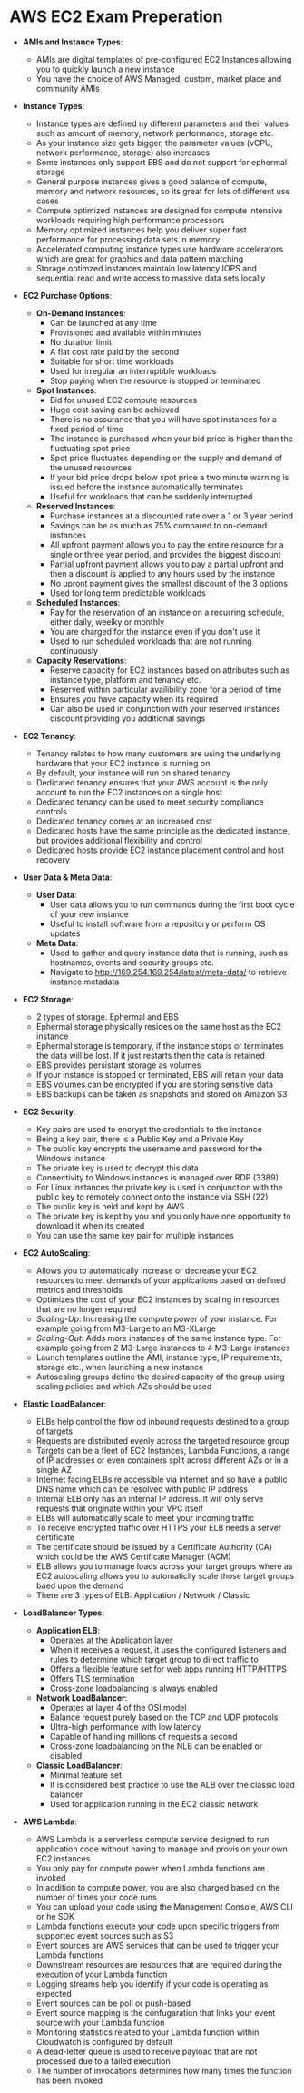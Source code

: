 # AWS EC2 Exam Preperation

* **AMIs and Instance Types**:
    - AMIs are digital templates of pre-configured EC2 Instances allowing you to quickly launch a new instance
    - You have the choice of AWS Managed, custom, market place and community AMIs

* **Instance Types**:
    - Instance types are defined ny different parameters and their values such as amount of memory, network performance, storage etc.
    - As your instance size gets bigger, the parameter values (vCPU, network performance, storage) also increases
    - Some instances only support EBS and do not support for ephermal storage
    - General purpose instances gives a good balance of compute, memory and network resources, so its great for lots of different use cases
    - Compute optimized instances are designed for compute intensive workloads requiring high performance processors
    - Memory optimized instances help you deliver super fast performance for processing data sets in memory
    - Accelerated computing instance types use hardware accelerators which are great for graphics and data pattern matching
    - Storage optimzed instances maintain low latency IOPS and sequential read and write access to massive data sets locally

* **EC2 Purchase Options**:
    * **On-Demand Instances**:
        - Can be launched at any time
        - Provisioned and available within minutes
        - No duration limit
        - A flat cost rate paid by the second
        - Suitable for short time workloads
        - Used for irregular an interruptible workloads
        - Stop paying when the resource is stopped or terminated
    * **Spot Instances**:
        - Bid for unused EC2 compute resources
        - Huge cost saving can be achieved
        - There is no assurance that you will have spot instances for a fixed period of time
        - The instance is purchased when your bid price is higher than the fluctuating spot price
        - Spot price fluctuates depending on the supply and demand of the unused resources
        - If your bid price drops below spot price a two minute warning is issued before the instance automatically terminates
        - Useful for workloads that can be suddenly interrupted
    * **Reserved Instances**:
        - Purchase instances at a discounted rate over a 1 or 3 year period
        - Savings can be as much as 75% compared to on-demand instances
        - All upfront payment allows you to pay the entire resource for a single or three year period, and provides the biggest discount
        - Partial upfront payment allows you to pay a partial upfront and then a discount is applied to any hours used by the instance
        - No upront payment gives the smallest discount of the 3 options
        - Used for long term predictable workloads
    * **Scheduled Instances**:
        - Pay for the reservation of an instance on a recurring schedule, either daily, weelky or monthly
        - You are charged for the instance even if you don't use it
        - Used to run scheduled workloads that are not running continuously
    * **Capacity Reservations**:
        - Reserve capacity for EC2 instances based on attributes such as instance type, platform and tenancy etc.
        - Reserved within particular availibility zone for a period of time
        - Ensures you have capacity when its required
        - Can also be used in conjunction with your reserved instances discount providing you additional savings
    
* **EC2 Tenancy**:
    - Tenancy relates to how many customers are using the underlying hardware that your EC2 instance is running on
    - By default, your instance will run on shared tenancy
    - Dedicated tenancy ensures that your AWS account is the only account to run the EC2 instances on a single host
    - Dedicated tenancy can be used to meet security compliance controls
    - Dedicated tenancy comes at an increased cost
    - Dedicated hosts have the same principle as the dedicated instance, but provides additional flexibility and control
    - Dedicated hosts provide EC2 instance placement control and host recovery

* **User Data & Meta Data**:
    * **User Data**:
        - User data allows you to run commands during the first boot cycle of your new instance
        - Useful to install software from a repository or perform OS updates
    * **Meta Data**:
        - Used to gather and query instance data that is running, such as hostnames, events and security groups etc.
        - Navigate to http://169.254.169.254/latest/meta-data/ to retrieve instance metadata

* **EC2 Storage**:
    - 2 types of storage. Ephermal and EBS
    - Ephermal storage physically resides on the same host as the EC2 instance
    - Ephermal storage is temporary, if the instance stops or terminates the data will be lost. If it just restarts then the data is retained
    - EBS provides persistant storage as volumes
    - If your instance is stopped or terminated, EBS will retain your data
    - EBS volumes can be encrypted if you are storing sensitive data
    - EBS backups can be taken as snapshots and stored on Amazon S3

* **EC2 Security**:
    - Key pairs are used to encrypt the credentials to the instance
    - Being a key pair, there is a Public Key and a Private Key
    - The public key encrypts the username and password for the Windows instance
    - The private key is used to decrypt this data
    - Connectivity to Windows instances is managed over RDP (3389)
    - For Linux instances the private key is used in conjunction with the public key to remotely connect onto the instance via SSH (22)
    - The public key is held and kept by AWS
    - The private key is kept by you and you only have one opportunity to download it when its created
    - You can use the same key pair for multiple instances

* **EC2 AutoScaling**:
    - Allows you to automatically increase or decrease your EC2 resources to meet demands of your applications based on defined metrics and thresholds
    - Optimizes the cost of your EC2 instances by scaling in resources that are no longer required
    - *Scaling-Up*: Increasing the compute power of your instance. For example going from M3-Large to an M3-XLarge
    - *Scaling-Out*: Adds more instances of the same instance type. For example going from 2 M3-Large instances to 4 M3-Large instances
    - Launch templates outline the AMI, instance type, IP requirements, storage etc., when launching a new instance
    - Autoscaling groups define the desired capacity of the group using scaling policies and which AZs should be used

* **Elastic LoadBalancer**:
    - ELBs help control the flow od inbound requests destined to a group of targets
    - Requests are distributed evenly across the targeted resource group
    - Targets can be a fleet of EC2 Instances, Lambda Functions, a range of IP addresses or even containers split across different AZs or in a single AZ
    - Internet facing ELBs re accessible via internet and so have a public DNS name which can be resolved with public IP address
    - Internal ELB only has an internal IP address. It will only serve requests that originate within your VPC itself
    - ELBs will automatically scale to meet your incoming traffic
    - To receive encrypted traffic over HTTPS your ELB needs a server certificate
    - The certificate should be issued by a Certificate Authority (CA) which could be the AWS Certificate Manager (ACM)
    - ELB allows you to manage loads across your target groups where as EC2 autoscaling allows you to automaticlly scale those target groups baed upon the demand
    - There are 3 types of ELB: Application / Network / Classic
    
* **LoadBalancer Types**:
    * **Application ELB**:
        - Operates at the Application layer
        - When it receives a request, it uses the configured listeners and rules to determine which target group to direct traffic to
        - Offers a flexible feature set for web apps running HTTP/HTTPS
        - Offers TLS termination
        - Cross-zone loadbalancing is always enabled
    * **Network LoadBalancer**:
        - Operates at layer 4 of the OSI model
        - Balance request purely based on the TCP and UDP protocols
        - Ultra-high performance with low latency
        - Capable of handling millions of requests a second
        - Cross-zone loadbalancing on the NLB can be enabled or disabled
    * **Classic LoadBalancer**:
        - Minimal feature set
        - It is considered best practice to use the ALB over the classic load balancer
        - Used for application running in the EC2 classic network

* **AWS Lambda**:
    - AWS Lambda is a serverless compute service designed to run application code without having to manage and provision your own EC2 instances
    - You only pay for compute power when Lambda functions are invoked
    - In addition to compute power, you are also charged based on the number of times your code runs
    - You can upload your code using the Management Console, AWS CLI or he SDK
    - Lambda functions execute your code upon specific triggers from supported event sources such as S3
    - Event sources are AWS services that can be used to trigger your Lambda functions
    - Downstream resources are resources that are required during the execution of your Lambda function
    - Logging streams help you identify if your code is operating as expected
    - Event sources can be poll or push-based
    - Event source mapping is the confugaration that links your event source with your Lambda function
    - Monitoring statistics related to your Lambda function within Cloudwatch is configured by default
    - A dead-letter queue is used to receive payload that are not processed due to a failed execution
    - The number of invocations determines how many times the function has been invoked
